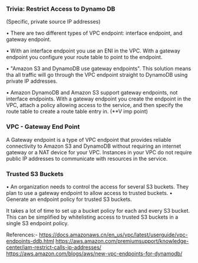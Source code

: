 ### Trivia: Restrict Access to Dynamo DB

(Specific, private source IP addresses)

• There are two different types of VPC endpoint: interface endpoint, and gateway endpoint. 

• With an interface endpoint you use an ENI in the VPC. With a gateway endpoint you configure your route table to point to the endpoint. 

• "Amazon S3 and DynamoDB use gateway endpoints". This solution means tha all traffic will go through the VPC endpoint straight to DynamoDB using private IP addresses.

• Amazon DynamoDB and Amazon S3 support gateway endpoints, not interface endpoints. 
With a gateway endpoint you create the endpoint in the VPC, attach a policy allowing access to the service, and then specify the route table to create a route table entry in. (**V imp point)

### VPC - Gateway End Point
A Gateway endpoint is a type of VPC endpoint that provides reliable connectivity to Amazon S3 and DynamoDB without requiring an internet gateway or a NAT device for your VPC. Instances in your VPC do not require public IP addresses to communicate with resources in the service.

### Trusted S3 Buckets

• An organization needs to control the access for several S3 buckets. They plan to use a gateway endpoint to allow access to trusted buckets.
• Generate an endpoint policy for trusted S3 buckets.

 It takes a lot of time to set up a bucket policy for each and every S3 bucket. This can be simplified by whitelisting access to trusted S3 buckets in a single S3 endpoint policy.



References:-
https://docs.amazonaws.cn/en_us/vpc/latest/userguide/vpc-endpoints-ddb.html
https://aws.amazon.com/premiumsupport/knowledge-center/iam-restrict-calls-ip-addresses/
https://aws.amazon.com/blogs/aws/new-vpc-endpoints-for-dynamodb/


